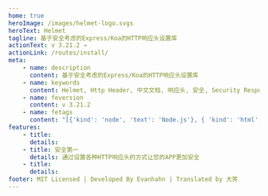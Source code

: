 ```yaml
---
home: true
heroImage: /images/helmet-logo.svgs
heroText: Helmet
tagline: 基于安全考虑的Express/Koa的HTTP响应头设置库
actionText: v 3.21.2 →
actionLink: /routes/install/
meta:
    - name: description
      content: 基于安全考虑的Express/Koa的HTTP响应头设置库
    - name: keywords
      content: Helmet, Http Header, 中文文档, 响应头, 安全, Security Response Header
    - name: feversion
      content: v 3.21.2
    - name: fetags
      content: "[{'kind': 'node', 'text': 'Node.js'}, { 'kind': 'html', 'text': '响应头' }]"
features:
    - title:
      details:
    - title: 安全第一
      details: 通过设置各种HTTP响应头的方式让您的APP更加安全
    - title:
      details:
footer: MIT Licensed | Developed By Evanhahn | Translated by 大笑
---
```

